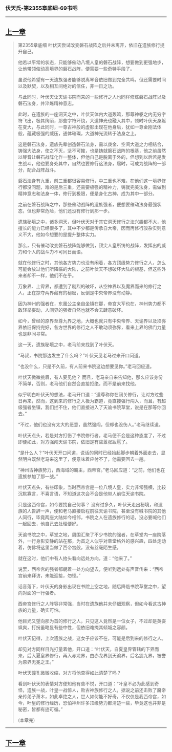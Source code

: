 ### 伏天氏-第2355章底细-69书吧

--------
[上一章](./0a9c083a369b936e53986a223ea931ec.md)
--------


>
>
>
>第2355章底细
>叶伏天尝试改变磐石战阵之后并未离开，依旧在遗族修行提升自己。
>
>他若以平常的状态，只能够催动八境人皇的磐石战阵，想要做到更强地步，让他带领催动高境界的磐石战阵，便需要一些奇特手段了。
>
>虽说他希望有一天遗族强者能够脱离琴音依旧做到完全共鸣，但还需要时间以及默契，以及相互间绝对的信任，非一日之功。
>
>与此同时，叶伏天让天谕书院而来的一些修行之人也同样修炼磐石战阵以及磐石法身，并淬炼精神意志。
>
>此时，在遗族的一座洞天之中，叶伏天体内大道轰鸣，那尊神躯之内无穷字符飞出，极其绚丽，那些字符环绕，大道神光也融入其中，顿时叶伏天身躯在变大，与此同时，一尊古神般的虚影出现在他身后，犹如一尊金刚法体般，蕴藏极强的威压，通体璀璨，大道神光流转于法身之上。
>
>这是磐石法身，遗族先辈创造磐石法身，需以庚金、空间大道之力相结合，铸强大法身，使之不灭，坚不可摧，也是铸就磐石战阵的根基，他之前虽然以琴音让磐石战阵化作一整体，但他自己是脱离于外的，但想到以后若是发生战斗，他也要身处其中，自然也要修行这法身，届时，可成为战阵的一部分，配合战阵战斗。
>
>磐石法身有九重，前三重都很容易修行，中三重也不难，在他们这一境界修行都没问题，难的是后三重，还需要极强的精神力，铸就完美法身，需做到精神意志和法身一体，修行到极限，便是身化古神，成为其中一部分。
>
>之前在磐石战阵之中，那些催动战阵的遗族强者，便想要催动法身最强状态，但也非常危险，他们还没有修行到那一步。
>
>遗族秘境之中，诸多洞天，但叶伏天对于其它洞天修行之法兴趣都不大，他擅长的能力已经很多了，其中不少都是传承自大帝，因而再修行驳杂实则意义不大，他如今想要的是提升整体实力。
>
>那么，只有催动改变磐石战阵能够做到，顶尖人皇所铸的战阵，发挥出的威力和个人的战斗力不可同日而语。
>
>就在他修行之时，其他各方势力也没有闲着，各方顶级势力修行之人，怎么可能会放过他们所降临的大陆，之前叶伏天不想破坏大陆的根基，但这些外来者却不一样，他们不在乎。
>
>万象界、上霄界，都遭到了剧烈的破坏，从空神界以及魔界而来的修行之人，正在掠夺两界藏有的秘密，反倒是中央帝界没有动静。
>
>因为神州的强者在，东凰公主亲自坐镇在那，帝宫大军也在，神州势力都不敢轻举妄动，人间界的强者自然也就不会去肆意破坏。
>
>如今，曾经的原界至尊九界之地，大概也就只有中央帝界、天谕界以及须弥界依旧保持完好，各方世界的修行之人不敢动须弥界，看来上界的佛门力量也是非同寻常。
>
>这一天，遗族秘境之中，老马前来找到了叶伏天。
>
>“马叔，书院那边发生了什么吗？”叶伏天见老马过来开口问道。
>
>“也没什么，只是不久前，有人前来书院这边想要见你。”老马回应道。
>
>叶伏天微微挑眉，有人要见他？
>而且，老马亲自来告知他，那么应该身份不简单，否则，老马他们自然会直接拒绝，而不是前来找他。
>
>似乎明白叶伏天的想法，老马开口道：“道尊称你在闭关修行，让对方过些日再来，然而，这到来的修行之人极为霸道，竟直接强行闯入，而且，有超级强者坐镇，我们拦不住，他们直接进入了天谕书院草堂，说是在那等你回去。”
>
>“不过，他们也没有太大的恶意，虽然强闯，但却也没伤人。”老马继续道。
>
>叶伏天点头，若是对方打伤了书院修行者，老马便不会是这种态度了，不过即便如此，对方强闯天谕书院，依旧是有些嚣张跋扈了。
>
>“是什么人？”叶伏天开口问道，说话的同时已经抬起脚步朝着外面走去，显然明白既然老马来这里了，便意味着应付不了，他需要回去一趟。
>
>“神州古神族势力，西海域的霸主，西帝宫。”老马回应道：“之前，他们也在遗族参加了那一战。”
>
>叶伏天点头，有些印象，当时西帝宫是一位八境人皇，实力非常强横，比较沉默寡言，不喜言语，不知道这次会不会是他带人前往天谕书院。
>
>只是这西帝宫，如今要找自己何事？
>没有过多久，叶伏天走出秘境，和遗族的人告辞一声，便和老马直接启程前往天谕书院，甚至没有喊书院的其他人同行，毕竟两座大陆如今相邻，书院之人在遗族修行的话，没必要喊他们一起回去，他自己去处理便好。
>
>天谕书院之中，草堂之地，周围汇聚了不少书院的强者，在草堂内一座院落外，一行身影安静的站在那，为首之人似乎对草堂格外的感兴趣，四处走动着，仿佛将这里当做了西帝宫般，没有丝毫陌生感。
>
>就在这时，他们中有人抬头看向远处方向，道：“他来了。”
>
>说罢，西帝宫的强者都朝着一处方向望去，便听到远处有声音传来：“西帝宫前来拜访，未能迎接，勿怪。”
>
>话音落下，叶伏天的身影出现在书院上空之地，随后降临书院草堂之中，望向对面的一行强者。
>
>西帝宫修行之人阵容非常强，当时在遗族他并未仔细观察，但如今看这古神族的力量，确实可怕。
>
>他目光又望向那为首的修行之人，只见这人竟然是一位女子，不过却是英姿飒爽，打扮虽略显有些中性，但依旧难掩其倾城之容颜。
>
>叶伏天记得，上次遗族之战，这女子应该不在，可能是后到来的修行之人。
>
>却见对方同样目光打量着他，开口道：“叶伏天，自夏皇界管辖的下界而来，后入夏皇界修行，再入赤龙界，由赤龙界到天谕界，后名震九界，被誉为原界无冕之王。”
>
>叶伏天瞳孔微微收缩，对方将他查得如此清楚了吗？
>
>看到叶伏天的表情对方便知他有些不悦，开口道：“叶皇不必为此感到奇怪，遗族一战，叶皇一战惊人，败古神族修行之人，据说之前还击败了魔帝亲传弟子萧木，如此卓绝之人，世人如何能不好奇，不仅仅是我西帝宫，如今，叶皇的修行经历，恐怕神州许多顶级势力都清楚一些，毕竟这也并非是秘密，皆都有迹可循。”
>
>(本章完)
>
>

--------
[下一章](./b83076cc3db69b052d5878caa007cf48.md)
--------
